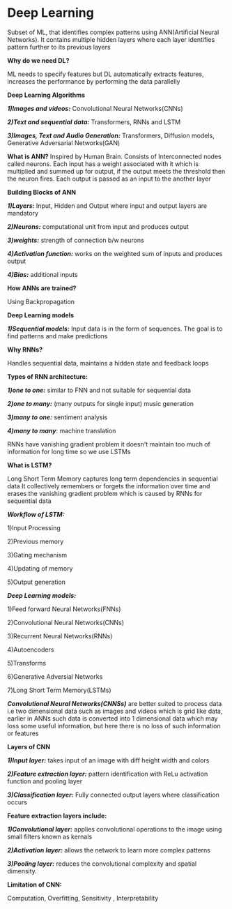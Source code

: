 # **Deep Learning**

Subset of ML, that identifies complex patterns using ANN(Artificial Neural Networks). It contains multiple hidden layers where each layer identifies pattern further to its previous layers



**Why do we need DL?**

ML needs to specify features but DL automatically extracts features, increases the performance by performing the data parallelly 



**Deep Learning Algorithms**

***1)Images and videos:*** Convolutional Neural Networks(CNNs)

***2)Text and sequential data:*** Transformers, RNNs and LSTM

***3)Images, Text and Audio Generation:*** Transformers, Diffusion models, Generative Adversarial Networks(GAN)



**What is ANN?**
Inspired by Human Brain. Consists of Interconnected nodes called neurons. Each input has a weight associated with it which is multiplied and summed up for output, if the output meets the threshold then the neuron fires. Each output is passed as an input to the another layer 



**Building Blocks of ANN**

***1)Layers:*** Input, Hidden and Output where input and output layers are mandatory

***2)Neurons:*** computational unit from input and produces output

***3)weights:*** strength of connection b/w neurons

***4)Activation function:*** works on the weighted sum of inputs and produces output

***4)Bias:*** additional inputs



**How ANNs are trained?**

Using Backpropagation



**Deep Learning models**

***1)Sequential models:*** Input data is in the form of sequences. The goal is to find patterns and make predictions 



**Why RNNs?**

Handles sequential data, maintains a hidden state and feedback loops

**Types of RNN architecture:**

***1)one to one:*** similar to FNN and not suitable for sequential data

***2)one to many:*** (many outputs for single input) music generation

***3)many to one:*** sentiment analysis

***4)many to many***: machine translation



RNNs have vanishing gradient problem it doesn't maintain too much of information for long time so we use LSTMs

**What is LSTM?**

Long Short Term Memory captures long term dependencies in sequential data It collectively remembers or forgets the information over time and erases the vanishing gradient problem which is caused by RNNs for sequential data



***Workflow of LSTM:***

1)Input Processing

2)Previous memory

3)Gating mechanism

4)Updating of memory

5)Output generation





***Deep Learning models:***

1)Feed forward Neural Networks(FNNs)

2)Convolutional Neural Networks(CNNs)

3)Recurrent Neural Networks(RNNs)

4)Autoencoders

5)Transforms

6)Generative Adversial Networks

7)Long Short Term Memory(LSTMs)



***Convolutional Neural Networks(CNNSs)*** are better suited to process data i.e two dimensional data such as images and videos which is grid like data, earlier in ANNs such data is converted into 1 dimensional data which may loss some useful information, but here there is no loss of such information or features



**Layers of CNN**

***1)Input layer:*** takes input of an image with diff height width and colors

***2)Feature extraction layer:*** pattern identification with ReLu activation function and pooling layer

***3)Classification layer:*** Fully connected output layers where classification occurs



**Feature extraction layers include:**

***1)Convolutional layer:*** applies convolutional operations to the image using small filters known as kernals

***2)Activation layer:*** allows the network to learn more complex patterns

***3)Pooling layer:*** reduces the convolutional complexity and spatial dimensity.



**Limitation of CNN:**

Computation, Overfitting, Sensitivity , Interpretability

